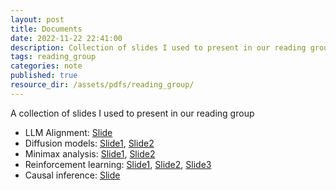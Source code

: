 ```yaml
---
layout: post
title: Documents
date: 2022-11-22 22:41:00
description: Collection of slides I used to present in our reading group
tags: reading_group
categories: note
published: true
resource_dir: /assets/pdfs/reading_group/
---
```


A collection of slides I used to present in our reading group

- LLM Alignment: [Slide]({{page.resource_dir}}/llm_alignment/dpo.pdf)
- Diffusion models: [Slide1]({{page.resource_dir}}/diffusion/slide1/diffusion_1.pdf), 
 [Slide2]({{page.resource_dir}}/diffusion/slide2/diffusion_2.pdf)
- Minimax analysis: [Slide1]({{page.resource_dir}}/minimax/slide1/minimax1.pdf), [Slide2]({{page.resource_dir}}/minimax/slide2/minimax2.pdf)
- Reinforcement learning: [Slide1]({{page.resource_dir}}/rl/sec1/sec1.pdf), [Slide2]({{page.resource_dir}}/rl/sec2/sec2.pdf), [Slide3]({{page.resource_dir}}/rl/sec3/sec3.pdf)
- Causal inference: [Slide]({{page.resource_dir}}/causal/main.pdf)

